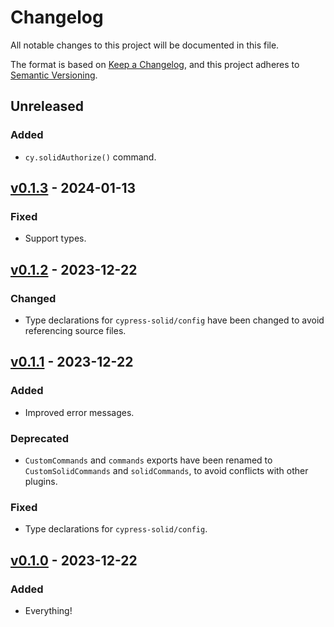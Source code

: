 # Changelog

All notable changes to this project will be documented in this file.

The format is based on [Keep a Changelog](https://keepachangelog.com/en/1.0.0/), and this project adheres to [Semantic Versioning](https://semver.org/spec/v2.0.0.html).

## Unreleased

### Added

-   `cy.solidAuthorize()` command.

## [v0.1.3](https://github.com/NoelDeMartin/cypress-solid/releases/tag/v0.1.3) - 2024-01-13

### Fixed

-   Support types.

## [v0.1.2](https://github.com/NoelDeMartin/cypress-solid/releases/tag/v0.1.2) - 2023-12-22

### Changed

-   Type declarations for `cypress-solid/config` have been changed to avoid referencing source files.

## [v0.1.1](https://github.com/NoelDeMartin/cypress-solid/releases/tag/v0.1.1) - 2023-12-22

### Added

-   Improved error messages.

### Deprecated

-   `CustomCommands` and `commands` exports have been renamed to `CustomSolidCommands` and `solidCommands`, to avoid conflicts with other plugins.

### Fixed

-   Type declarations for `cypress-solid/config`.

## [v0.1.0](https://github.com/NoelDeMartin/cypress-solid/releases/tag/v0.1.0) - 2023-12-22

### Added

-   Everything!
